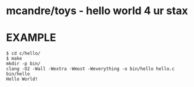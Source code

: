 # mcandre/toys - hello world 4 ur stax

# EXAMPLE

```
$ cd c/hello/
$ make
mkdir -p bin/
clang -O2 -Wall -Wextra -Wmost -Weverything -o bin/hello hello.c
bin/hello
Hello World!
```
